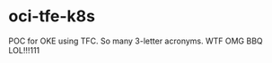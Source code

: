 # oci-tfe-k8s
POC for OKE using TFC. So many 3-letter acronyms. WTF OMG BBQ LOL!!!111
<!--- BEGIN_TF_DOCS --->
<!--- END_TF_DOCS --->